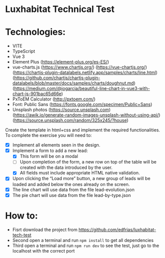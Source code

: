 # Luxhabitat Technical Test

# Technologies:

- VITE
- TypeScript
- Vue 3
- Element Plus (https://element-plus.org/es-ES/)
- vue-charts.js (https://www.chartjs.org/) (https://vue-chartjs.org/) (https://chartjs-plugin-datalabels.netlify.app/samples/charts/line.html) (https://github.com/chartjs/chartjs-plugin-datalabels/blob/master/docs/samples/charts/doughnut.md) (https://medium.com/@jogarcia/beautiful-line-chart-in-vue3-with-chart-js-901bac65d66e)
- PxToEM Calculator (http://pxtoem.com/)
- Font: Public Sans (https://fonts.google.com/specimen/Public+Sans)
- Unsplash photos (https://source.unsplash.com) (https://awik.io/generate-random-images-unsplash-without-using-api/) (https://source.unsplash.com/random/325x245/?house)

Create the template in html+css and implement the required functionalities. To complete the
exercise you will need to:

- [x] Implement all elements seen in the design.
- [x] Implement a form to add a new lead:
  - [x] This form will be on a modal
  - [ ] Upon completion of the form, a new row on top of the table will be created with
        the data introduced by the user.
  - [x] All fields must include appropriate HTML native validation.
- [x] Upon clicking the “Load more” button, a new group of leads will be loaded and added
      below the ones already on the screen.
- [x] The line chart will use data from the file lead-evolution.json
- [x] The pie chart will use data from the file lead-by-type.json

# How to:

- Fisrt download the project from https://github.com/edfrias/luxhabitat-tech-test
- Second open a terminal and run `npm install` to get all dependencies
- Third open a terminal and run `npm run dev` to see the test, just go to the localhost with the correct port
